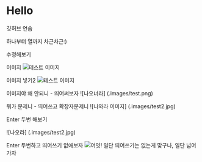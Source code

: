 # Hello

깃허브 연습

하나부터 열까지 차근차근:)

수정해보기

이미지
![테스트 이미지](.images/test.png)

이미지 넣기2
![테스트 이미지](.images/test2.jpg)

이미지야 왜 안되니 - 띄어써보자
![나오너라] (.images/test.png)

뭐가 문제니 - 띄어쓰고 확장자문제니
![나와라 이미지] (.images/test2.jpg)

Enter 두번 해보기

![나오라] (.images/test2.jpg)

Enter 두번하고 띄어쓰기 없애보자
![어잇!](.images/test2.jsp)
일단 띄어쓰기는 없는게 맞구나, 일단 넘어가자
